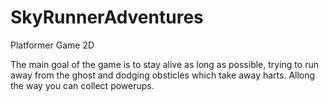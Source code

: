 # SkyRunnerAdventures
Platformer Game 2D


The main goal of the game is to stay alive as long as possible, trying to run away from the ghost and dodging obsticles which take away harts.
Allong the way you can collect powerups.
